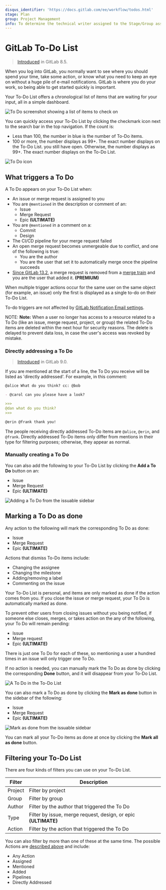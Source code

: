 ```yaml
---
disqus_identifier: 'https://docs.gitlab.com/ee/workflow/todos.html'
stage: Plan
group: Project Management
info: To determine the technical writer assigned to the Stage/Group associated with this page, see https://about.gitlab.com/handbook/engineering/ux/technical-writing/#designated-technical-writers
---
```


# GitLab To-Do List

> [Introduced](https://gitlab.com/gitlab-org/gitlab-foss/-/merge_requests/2817) in GitLab 8.5.

When you log into GitLab, you normally want to see where you should spend your
time, take some action, or know what you need to keep an eye on without
a huge pile of e-mail notifications. GitLab is where you do your work,
so being able to get started quickly is important.

Your To-Do List offers a chronological list of items that are waiting for your input, all
in a simple dashboard.

![To Do screenshot showing a list of items to check on](img/todos_index.png)

You can quickly access your To-Do List by clicking the checkmark icon next to the
search bar in the top navigation. If the count is:

- Less than 100, the number in blue is the number of To-Do items.
- 100 or more, the number displays as 99+. The exact number displays
  on the To-Do List.
you still have open. Otherwise, the number displays as 99+. The exact number
displays on the To-Do List.

![To Do icon](img/todos_icon.png)

## What triggers a To Do

A To Do appears on your To-Do List when:

- An issue or merge request is assigned to you
- You are `@mentioned` in the description or comment of an:
  - Issue
  - Merge Request
  - Epic **(ULTIMATE)**
- You are `@mentioned` in a comment on a:
  - Commit
  - Design
- The CI/CD pipeline for your merge request failed
- An open merge request becomes unmergeable due to conflict, and one of the following is true:
  - You are the author
  - You are the user that set it to automatically merge once the pipeline succeeds
- [Since GitLab 13.2](https://gitlab.com/gitlab-org/gitlab/-/issues/12136), a merge request
  is removed from a [merge train](../ci/merge_request_pipelines/pipelines_for_merged_results/merge_trains/index.md)
  and you are the user that added it. **(PREMIUM)**

When multiple trigger actions occur for the same user on the same object (for example, an issue)
only the first is displayed as a single to-do on their To-Do List.

To-do triggers are not affected by [GitLab Notification Email settings](profile/notifications.md).

NOTE: **Note:**
When a user no longer has access to a resource related to a To Do (like an issue, merge request,
project, or group) the related To-Do items are deleted within the next hour for security reasons.
The delete is delayed to prevent data loss, in case the user's access was revoked by mistake.

### Directly addressing a To Do

> [Introduced](https://gitlab.com/gitlab-org/gitlab-foss/-/merge_requests/7926) in GitLab 9.0.

If you are mentioned at the start of a line, the To Do you receive will be listed
as 'directly addressed'. For example, in this comment:

```markdown
@alice What do you think? cc: @bob

- @carol can you please have a look?

>>>
@dan what do you think?
>>>

@erin @frank thank you!
```

The people receiving directly addressed To-Do items are `@alice`, `@erin`, and
`@frank`. Directly addressed To-Do items only differ from mentions in their type
for filtering purposes; otherwise, they appear as normal.

### Manually creating a To Do

You can also add the following to your To-Do List by clicking the **Add a To Do** button on an:

- Issue
- Merge Request
- Epic **(ULTIMATE)**

![Adding a To Do from the issuable sidebar](img/todos_add_todo_sidebar.png)

## Marking a To Do as done

Any action to the following will mark the corresponding To Do as done:

- Issue
- Merge Request
- Epic **(ULTIMATE)**

Actions that dismiss To-Do items include:

- Changing the assignee
- Changing the milestone
- Adding/removing a label
- Commenting on the issue

Your To-Do List is personal, and items are only marked as done if the action comes from
you. If you close the issue or merge request, your To Do is automatically
marked as done.

To prevent other users from closing issues without you being notified, if someone else closes, merges, or takes action on the any of the following, your To Do will remain pending:

- Issue
- Merge request
- Epic **(ULTIMATE)**

There is just one To Do for each of these, so mentioning a user a hundred times in an issue will only trigger one To Do.

If no action is needed, you can manually mark the To Do as done by clicking the
corresponding **Done** button, and it will disappear from your To-Do List.

![A To Do in the To-Do List](img/todos_todo_list_item.png)

You can also mark a To Do as done by clicking the **Mark as done** button in the sidebar of the following:

- Issue
- Merge Request
- Epic **(ULTIMATE)**

![Mark as done from the issuable sidebar](img/todos_mark_done_sidebar.png)

You can mark all your To-Do items as done at once by clicking the **Mark all as
done** button.

## Filtering your To-Do List

There are four kinds of filters you can use on your To-Do List.

| Filter  | Description |
| ------- | ----------- |
| Project | Filter by project |
| Group   | Filter by group |
| Author  | Filter by the author that triggered the To Do |
| Type    | Filter by issue, merge request, design, or epic **(ULTIMATE)** |
| Action  | Filter by the action that triggered the To Do |

You can also filter by more than one of these at the same time. The possible Actions are
[described above](#what-triggers-a-to-do) and include:

- Any Action
- Assigned
- Mentioned
- Added
- Pipelines
- Directly Addressed
